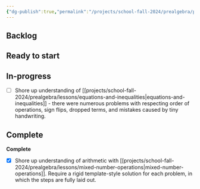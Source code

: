 ```yaml
---
{"dg-publish":true,"permalink":"/projects/school-fall-2024/prealgebra/prealgebra-kanban/"}
---
```



## Backlog



## Ready to start



## In-progress

- [ ] Shore up understanding of [[projects/school-fall-2024/prealgebra/lessons/equations-and-inequalities\|equations-and-inequalities]] - there were numerous problems with respecting order of operations, sign flips, dropped terms, and mistakes caused by tiny handwriting.


## Complete

**Complete**
- [x] Shore up understanding of arithmetic with [[projects/school-fall-2024/prealgebra/lessons/mixed-number-operations\|mixed-number-operations]]. Require a rigid template-style solution for each problem, in which the steps are fully laid out.




